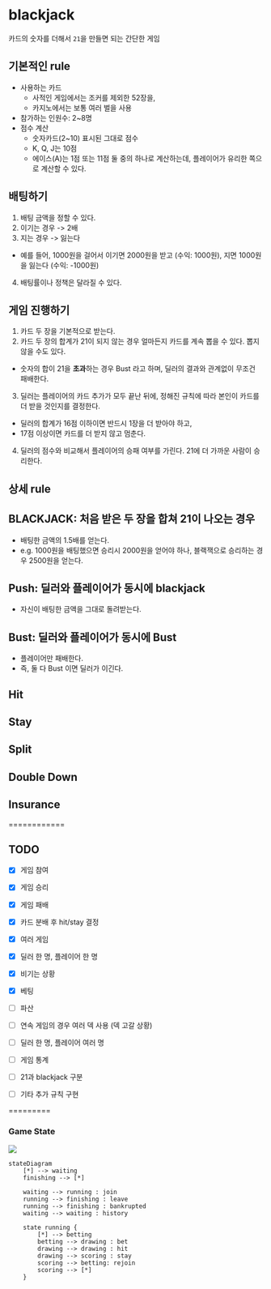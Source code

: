 # blackjack
카드의 숫자를 더해서 `21`을 만들면 되는 간단한 게임


## 기본적인 rule
- 사용하는 카드
  - 사적인 게임에서는 조커를 제외한 52장을, 
  - 카지노에서는 보통 여러 벌을 사용
- 참가하는 인원수: 2~8명
- 점수 계산
  -  숫자카드(2~10) 표시된 그대로 점수
  - K, Q, J는 10점 
  - 에이스(A)는 1점 또는 11점 둘 중의 하나로 계산하는데, 플레이어가 유리한 쪽으로 계산할 수 있다.
 

## 배팅하기
1. 배팅 금액을 정할 수 있다.
2. 이기는 경우 -> 2배
3. 지는 경우 -> 잃는다 
  - 예를 들어, 1000원을 걸어서 이기면 2000원을 받고 (수익: 1000원), 지면 1000원을 잃는다 (수익: -1000원)
4. 배팅률이나 정책은 달라질 수 있다.


## 게임 진행하기
1. 카드 두 장을 기본적으로 받는다.
2. 카드 두 장의 합계가 21이 되지 않는 경우 얼마든지 카드를 계속 뽑을 수 있다. 뽑지 않을 수도 있다. 
  - 숫자의 합이 21을 **초과**하는 경우 Bust 라고 하며, 딜러의 결과와 관계없이 무조건 패배한다.
3. 딜러는 플레이어의 카드 추가가 모두 끝난 뒤에, 정해진 규칙에 따라 본인이 카드를 더 받을 것인지를 결정한다. 
  - 딜러의 합계가 16점 이하이면 반드시 1장을 더 받아야 하고, 
  - 17점 이상이면 카드를 더 받지 않고 멈춘다.
4. 딜러의 점수와 비교해서 플레이어의 승패 여부를 가린다. 21에 더 가까운 사람이 승리한다.  


## 상세 rule
## BLACKJACK: 처음 받은 두 장을 합쳐 21이 나오는 경우 
- 배팅한 금액의 1.5배를 얻는다. 
- e.g. 1000원을 배팅했으면 승리시 2000원을 얻어야 하나, 블랙잭으로 승리하는 경우 2500원을 얻는다.  

## Push: 딜러와 플레이어가 동시에 blackjack
- 자신이 배팅한 금액을 그대로 돌려받는다.

## Bust: 딜러와 플레이어가 동시에 Bust
- 플레이어만 패배한다. 
- 즉, 둘 다 Bust 이면 딜러가 이긴다.

## Hit

## Stay

## Split

## Double Down

## Insurance





============
## TODO
- [x] 게임 참여 
- [x] 게임 승리
- [x] 게임 패배
- [x] 카드 분배 후 hit/stay 결정 
- [x] 여러 게임 
- [x] 딜러 한 명, 플레이어 한 명 
- [x] 비기는 상황 
- [x] 베팅
- [ ] 파산 
- [ ] 연속 게임의 경우 여러 덱 사용 (덱 고갈 상황)
- [ ] 딜러 한 명, 플레이어 여러 명
- [ ] 게임 통계
- [ ] 21과 blackjack 구분 
- [ ] 기타 추가 규칙 구현


=========
### Game State
[![](https://mermaid.ink/img/eyJjb2RlIjoic3RhdGVEaWFncmFtXG4gICAgWypdIC0tPiB3YWl0aW5nXG4gICAgZmluaXNoaW5nIC0tPiBbKl1cbiAgICBcbiAgICB3YWl0aW5nIC0tPiBydW5uaW5nIDogam9pbiBcbiAgICBydW5uaW5nIC0tPiBmaW5pc2hpbmcgOiBsZWF2ZVxuICAgIHJ1bm5pbmcgLS0-IGZpbmlzaGluZyA6IGJhbmtydXB0ZWRcbiAgICB3YWl0aW5nIC0tPiB3YWl0aW5nIDogaGlzdG9yeVxuXG4gICAgc3RhdGUgcnVubmluZyB7XG4gICAgICAgIFsqXSAtLT4gYmV0dGluZ1xuICAgICAgICBiZXR0aW5nIC0tPiBkcmF3aW5nIDogYmV0XG4gICAgICAgIGRyYXdpbmcgLS0-IGRyYXdpbmcgOiBoaXQgXG4gICAgICAgIGRyYXdpbmcgLS0-IHNjb3JpbmcgOiBzdGF5XG4gICAgICAgIHNjb3JpbmcgLS0-IGJldHRpbmc6IHJlam9pblxuICAgICAgICBzY29yaW5nIC0tPiBbKl1cbiAgICB9IiwibWVybWFpZCI6eyJ0aGVtZSI6Im5ldXRyYWwifSwidXBkYXRlRWRpdG9yIjpmYWxzZX0)](https://mermaid-js.github.io/mermaid-live-editor/#/edit/eyJjb2RlIjoic3RhdGVEaWFncmFtXG4gICAgWypdIC0tPiB3YWl0aW5nXG4gICAgZmluaXNoaW5nIC0tPiBbKl1cbiAgICBcbiAgICB3YWl0aW5nIC0tPiBydW5uaW5nIDogam9pbiBcbiAgICBydW5uaW5nIC0tPiBmaW5pc2hpbmcgOiBsZWF2ZVxuICAgIHJ1bm5pbmcgLS0-IGZpbmlzaGluZyA6IGJhbmtydXB0ZWRcbiAgICB3YWl0aW5nIC0tPiB3YWl0aW5nIDogaGlzdG9yeVxuXG4gICAgc3RhdGUgcnVubmluZyB7XG4gICAgICAgIFsqXSAtLT4gYmV0dGluZ1xuICAgICAgICBiZXR0aW5nIC0tPiBkcmF3aW5nIDogYmV0XG4gICAgICAgIGRyYXdpbmcgLS0-IGRyYXdpbmcgOiBoaXQgXG4gICAgICAgIGRyYXdpbmcgLS0-IHNjb3JpbmcgOiBzdGF5XG4gICAgICAgIHNjb3JpbmcgLS0-IGJldHRpbmc6IHJlam9pblxuICAgICAgICBzY29yaW5nIC0tPiBbKl1cbiAgICB9IiwibWVybWFpZCI6eyJ0aGVtZSI6Im5ldXRyYWwifSwidXBkYXRlRWRpdG9yIjpmYWxzZX0)

```
stateDiagram
    [*] --> waiting
    finishing --> [*]
    
    waiting --> running : join 
    running --> finishing : leave
    running --> finishing : bankrupted
    waiting --> waiting : history

    state running {
        [*] --> betting
        betting --> drawing : bet
        drawing --> drawing : hit 
        drawing --> scoring : stay
        scoring --> betting: rejoin
        scoring --> [*]
    }
```
